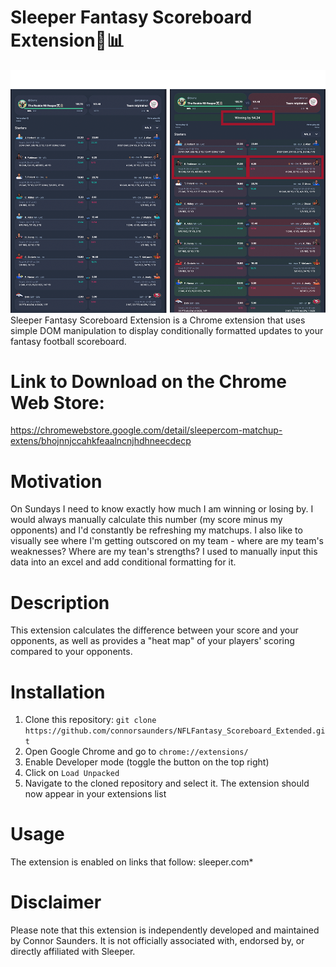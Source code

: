 # Sleeper Fantasy Scoreboard Extension🏈📊
<img src="screenshots/sleeper-demo.png" alt="Demo" width="650"/>
Sleeper Fantasy Scoreboard Extension is a Chrome extension that uses simple DOM manipulation to display conditionally formatted updates to your fantasy football scoreboard.

# Link to Download on the Chrome Web Store:
https://chromewebstore.google.com/detail/sleepercom-matchup-extens/bhojnnjccahkfeaalncnjhdhneecdecp

# Motivation
On Sundays I need to know exactly how much I am winning or losing by. I would always manually calculate this number (my score minus my opponents) and I'd constantly be refreshing my matchups. I also like to visually see where I'm getting outscored on my team - where are my team's weaknesses? Where are my tean's strengths? I used to manually input this data into an excel and add conditional formatting for it.

# Description
This extension calculates the difference between your score and your opponents, as well as provides a "heat map" of your players' scoring compared to your opponents.

# Installation
1. Clone this repository: `git clone https://github.com/connorsaunders/NFLFantasy_Scoreboard_Extended.git`
2. Open Google Chrome and go to `chrome://extensions/`
3. Enable Developer mode (toggle the button on the top right)
4. Click on `Load Unpacked`
5. Navigate to the cloned repository and select it. The extension should now appear in your extensions list

# Usage
The extension is enabled on links that follow:
sleeper.com*

# Disclaimer
Please note that this extension is independently developed and maintained by Connor Saunders. It is not officially associated with, endorsed by, or directly affiliated with Sleeper.
